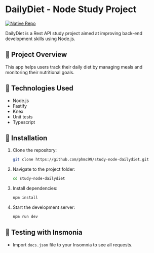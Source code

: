 # DailyDiet - Node Study Project  

[![Native Repo](https://img.shields.io/badge/DaiyDiet_React_Native-Repository-blue?logo=github)](https://github.com/phmc99/study-reactnative-dailydiet)  

DailyDiet is a Rest API study project aimed at improving back-end development skills using Node.js.  

## 📌 Project Overview  
This app helps users track their daily diet by managing meals and monitoring their nutritional goals.  

## 🚀 Technologies Used  
- Node.js
- Fastify  
- Knex  
- Unit tests
- Typescript  

## 🔧 Installation  

1. Clone the repository:  
   ```sh
   git clone https://github.com/phmc99/study-node-dailydiet.git
   ```  
2. Navigate to the project folder:  
   ```sh
   cd study-node-dailydiet
   ```  
3. Install dependencies:  
   ```sh
   npm install
   ```  
4. Start the development server:  
   ```sh
   npm run dev
   ```  

## 🧾 Testing with Insmonia  
- Import ```docs.json``` file to your Insomnia to see all requests.

